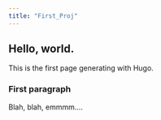 ```yaml
---
title: "First_Proj"
---
```


## Hello, world. 

This is the first page generating with Hugo. 


### First paragraph

Blah, blah, emmmm.... 

